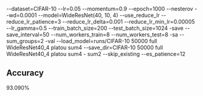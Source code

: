 --dataset=CIFAR-10 --lr=0.05 --momentum=0.9 --epoch=1000 --nesterov --wd=0.0001 --model=WideResNet(40, 10, 4) --use_reduce_lr --reduce_lr_patience=3 --reduce_lr_delta=0.001 --reduce_lr_min_lr=0.00005 --lr_gamma=0.5 --train_batch_size=200 --test_batch_size=1024 -save --save_interval=50 --num_workers_train=8 --num_workers_test=8 -sa --sum_groups=2 -val --load_model=runs/CIFAR-10 50000 full WideResNet40_4 platou sum4 --save_dir=CIFAR-10 50000 full WideResNet40_4 platou sum4 - sum2 --skip_existing --es_patience=12
## Accuracy
 93.090%